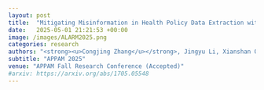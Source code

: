 ```yaml
---
layout: post
title:  "Mitigating Misinformation in Health Policy Data Extraction with LLMs"
date:   2025-05-01 21:21:53 +00:00
image: /images/ALARM2025.png
categories: research
authors: "<strong><u>Congjing Zhang</u></strong>, Jingyu Li, Xianshan Qu, Shuai Huang, Yanfang Su"
subtitle: "APPAM 2025"
venue: "APPAM Fall Research Conference (Accepted)"
#arxiv: https://arxiv.org/abs/1705.05548
---
```



